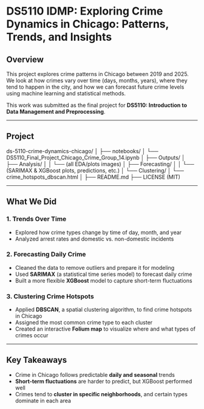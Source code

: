 # DS5110 IDMP: Exploring Crime Dynamics in Chicago: Patterns, Trends, and Insights


## Overview

This project explores crime patterns in Chicago between 2019 and 2025. We look at how crimes vary over time (days, months, years), where they tend to happen in the city, and how we can forecast future crime levels using machine learning and statistical methods.

This work was submitted as the final project for **DS5110: Introduction to Data Management and Preprocessing**.

---

## Project 

ds-5110-crime-dynamics-chicago/
│
├── notebooks/
│   └── DS5110_Final_Project_Chicago_Crime_Group_14.ipynb
│
├── Outputs/
│   ├── Analysis/
│   │   └── (all EDA/plots images)
│   ├── Forecasting/
│   │   └── (SARIMAX & XGBoost plots, predictions, etc.)
│   └── Clustering/
│       └── crime_hotspots_dbscan.html
│
├── README.md
├── LICENSE  (MIT)

---

## What We Did

### 1. **Trends Over Time**
- Explored how crime types change by time of day, month, and year
- Analyzed arrest rates and domestic vs. non-domestic incidents

### 2. **Forecasting Daily Crime**
- Cleaned the data to remove outliers and prepare it for modeling
- Used **SARIMAX** (a statistical time series model) to forecast daily crime
- Built a more flexible **XGBoost** model to capture short-term fluctuations

### 3. **Clustering Crime Hotspots**
- Applied **DBSCAN**, a spatial clustering algorithm, to find crime hotspots in Chicago
- Assigned the most common crime type to each cluster
- Created an interactive **Folium map** to visualize where and what types of crimes occur

---

## Key Takeaways

- Crime in Chicago follows predictable **daily and seasonal** trends  
- **Short-term fluctuations** are harder to predict, but XGBoost performed well  
- Crimes tend to **cluster in specific neighborhoods**, and certain types dominate in each area


